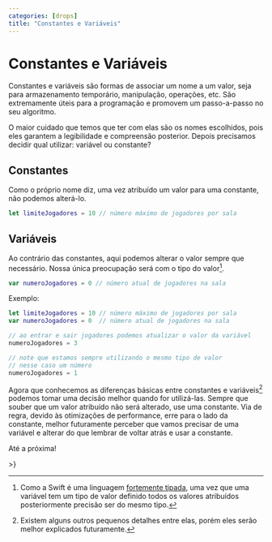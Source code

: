 ```yaml
---
categories: [drops]
title: "Constantes e Variáveis"
---
```


# Constantes e Variáveis
Constantes e variáveis são formas de associar um nome a um valor, seja para armazenamento temporário, manipulação, operações, etc. São extremamente úteis para a programação e promovem um passo-a-passo no seu algoritmo.

O maior cuidado que temos que ter com elas são os nomes escolhidos, pois eles garantem a legibilidade e compreensão posterior. Depois precisamos decidir qual utilizar: variável ou constante?

## Constantes
Como o próprio nome diz, uma vez atribuído um valor para uma constante, não podemos alterá-lo.
```swift
let limiteJogadores = 10 // número máximo de jogadores por sala
```

## Variáveis
Ao contrário das constantes, aqui podemos alterar o valor sempre que necessário. Nossa única preocupação será com o tipo do valor[^fn-tipos].
```swift
var numeroJogadores = 0 // número atual de jogadores na sala
```

Exemplo:
```swift
let limiteJogadores = 10 // número máximo de jogadores por sala
var numeroJogadores = 0  // número atual de jogadores na sala

// ao entrar e sair jogadores podemos atualizar o valor da variável
numeroJogadores = 3

// note que estamos sempre utilizando o mesmo tipo de valor
// nesse caso um número
numeroJogadores = 1
```

Agora que conhecemos as diferenças básicas entre constantes e variáveis[^fn-ponteiros] podemos tomar uma decisão melhor quando for utilizá-las. Sempre que souber que um valor atribuído não será alterado, use uma constante. Via de regra, devido às otimizações de performance, erre para o lado da constante, melhor futuramente perceber que vamos precisar de uma variável e alterar do que lembrar de voltar atrás e usar a constante.

Até a próxima!

\>}

[^fn-tipos]: Como a Swift é uma linguagem [fortemente tipada](https://pt.wikipedia.org/wiki/Linguagem_tipada), uma vez que uma variável tem um tipo de valor definido todos os valores atribuídos posteriormente precisão ser do mesmo tipo.
[^fn-ponteiros]: Existem alguns outros pequenos detalhes entre elas, porém eles serão melhor explicados futuramente.
